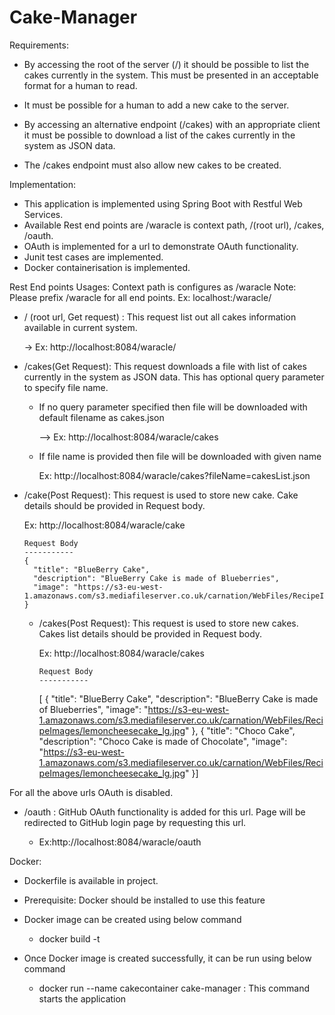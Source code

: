 # Cake-Manager
Requirements:
* By accessing the root of the server (/) it should be possible to list the cakes currently in the system. This must be presented in an acceptable format for a human to read.

* It must be possible for a human to add a new cake to the server.

* By accessing an alternative endpoint (/cakes) with an appropriate client it must be possible to download a list of
the cakes currently in the system as JSON data.

* The /cakes endpoint must also allow new cakes to be created.

Implementation:
* This application is implemented using Spring Boot with Restful Web Services.
* Available Rest end points are /waracle is context path, /(root url), /cakes, /oauth.
* OAuth is implemented for a url to demonstrate OAuth functionality.
* Junit test cases are implemented.
* Docker containerisation is implemented.

Rest End points Usages:
Context path is configures as /waracle
Note: Please prefix /waracle for all end points. Ex: localhost:<port>/waracle/<endpoints>

* / (root url, Get request) : This request list out all cakes information available in current system.
   
   -> Ex: http://localhost:8084/waracle/
* /cakes(Get Request): This request downloads a file with list of cakes currently in the system as JSON data. This has optional query parameter to specify file name.
    * If no query parameter specified then file will be downloaded with default filename as cakes.json
   
      --> Ex: http://localhost:8084/waracle/cakes
    * If file name is provided then file will be downloaded with given name
   
      Ex: http://localhost:8084/waracle/cakes?fileName=cakesList.json
* /cake(Post Request): This request is used to store new cake. Cake details should be provided in Request body.
   
    Ex: http://localhost:8084/waracle/cake
   
      Request Body
      -----------
      {
        "title": "BlueBerry Cake",
        "description": "BlueBerry Cake is made of Blueberries",
        "image": "https://s3-eu-west-1.amazonaws.com/s3.mediafileserver.co.uk/carnation/WebFiles/RecipeImages/lemoncheesecake_lg.jpg"
      }
   
   * /cakes(Post Request): This request is used to store new cakes. Cakes list details should be provided in Request body.
      
       Ex: http://localhost:8084/waracle/cakes
   
         Request Body
         -----------
        [ {
           "title": "BlueBerry Cake",
           "description": "BlueBerry Cake is made of Blueberries",
           "image": "https://s3-eu-west-1.amazonaws.com/s3.mediafileserver.co.uk/carnation/WebFiles/RecipeImages/lemoncheesecake_lg.jpg"
         },
          {
           "title": "Choco Cake",
           "description": "Choco Cake is made of Chocolate",
           "image": "https://s3-eu-west-1.amazonaws.com/s3.mediafileserver.co.uk/carnation/WebFiles/RecipeImages/lemoncheesecake_lg.jpg"
         }]

For all the above urls OAuth is disabled.
* /oauth : GitHub OAuth functionality is added for this url. Page will be redirected to GitHub login page by requesting this url.
   
     * Ex:http://localhost:8084/waracle/oauth

   
 Docker:
   * Dockerfile is available in project.
   * Prerequisite: Docker should be installed to use this feature
   * Docker image can be created using below command
   
        * docker build -t <image-name> <dockerfile-location> 
   * Once Docker image is created successfully, it can be run using below command
   
        * docker run --name cakecontainer cake-manager : This command starts the application
